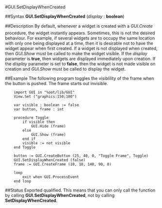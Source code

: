 
#GUI.SetDisplayWhenCreated

##Syntax
**GUI.SetDisplayWhenCreated** (_display_ : **boolean**)



##Description
By default, whenever a widget is created with a _GUI.Create&#133;_ procedure, the widget instantly appears. Sometimes, this is not the desired behaviour. For example, if several widgets are to occupy the same location with only one being displayed at a time, then it is desirable not to have the widget appear when first created.
If a widget is not displayed when created, then _GUI.Show_ must be called to make the widget visible.
If the _display_ parameter is **true**, then widgets are displayed immediately upon creation. If the _display_ parameter is set to **false**, then the widget is not made visible on creation and _GUI.Show_ must be called to display the widget.



##Example
The following program toggles the visiblility of the frame when the button is pushed. The frame starts out invisible.


        import GUI in "%oot/lib/GUI" 
        View.Set ("graphics:150;100") 
        
        var visible : boolean := false
        var button, frame : int
        
        procedure Toggle
            if visible then
                GUI.Hide (frame)
            else
                GUI.Show (frame)
            end if
            visible := not visible
        end Toggle
        
        button := GUI.CreateButton (25, 40, 0, "Toggle Frame", Toggle)
        GUI.SetDisplayWhenCreated (false)
        frame := GUI.CreateFrame (10, 10, 140, 90, 0)
        
        loop
            exit when GUI.ProcessEvent
        end loop
##Status
Exported qualified.
This means that you can only call the function by calling **GUI.SetDisplayWhenCreated**, not by calling **SetDisplayWhenCreated**.


